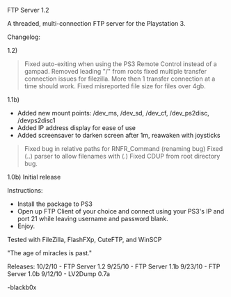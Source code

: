 FTP Server 1.2

A threaded, multi-connection FTP server for the Playstation 3.

Changelog:

1.2)
> Fixed auto-exiting when using the PS3 Remote Control instead of a gampad.
> Removed leading "/" from roots
> fixed multiple transfer connection issues for filezilla. More then 1 transfer connection at a time should work.
> Fixed misreported file size for files over 4gb.


1.1b) 
+ Added new mount points: /dev_ms, /dev_sd, /dev_cf, /dev_ps2disc, /devps2disc1
+ Added IP address display for ease of use
+ Added screensaver to darken screen after 1m, reawaken with joysticks
> Fixed bug in relative paths for RNFR_Command (renaming bug)
> Fixed (..) parser to allow filenames with (.)
> Fixed CDUP from root directory bug.

1.0b)
Initial release

Instructions:

- Install the package to PS3
- Open up FTP Client of your choice and connect using your PS3's IP and port 21 while leaving username and password blank.
- Enjoy.

Tested with FileZilla, FlashFXp, CuteFTP, and WinSCP

"The age of miracles is past."

Releases:
10/2/10 - FTP Server 1.2
9/25/10 - FTP Server 1.1b
9/23/10 - FTP Server 1.0b
9/12/10 - LV2Dump 0.7a

-blackb0x
